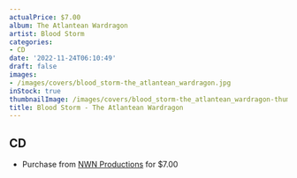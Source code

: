 ```yaml
---
actualPrice: $7.00
album: The Atlantean Wardragon
artist: Blood Storm
categories:
- CD
date: '2022-11-24T06:10:49'
draft: false
images:
- /images/covers/blood_storm-the_atlantean_wardragon.jpg
inStock: true
thumbnailImage: /images/covers/blood_storm-the_atlantean_wardragon-thumb.jpg
title: Blood Storm - The Atlantean Wardragon
---
```


## CD
* Purchase from [NWN Productions](http://shop.nwnprod.com/index.php?route=product/product&path=93&product_id=16253&sort=pd.name&order=ASC) for $7.00
